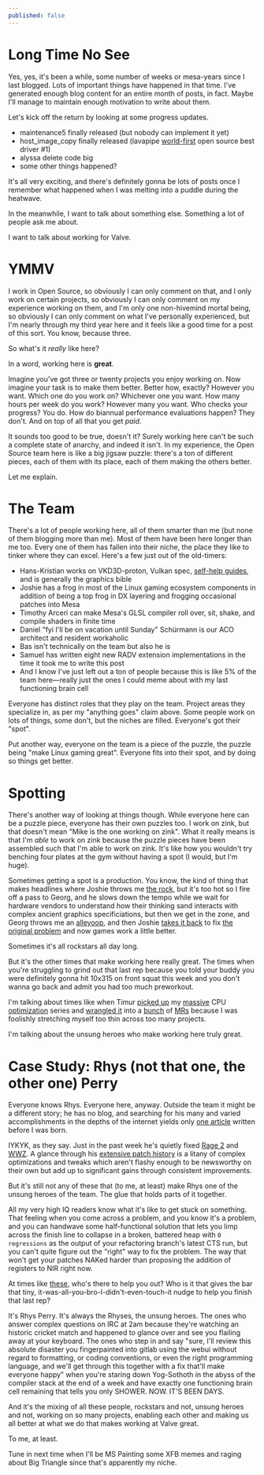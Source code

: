 ```yaml
---
published: false
---
```

# Long Time No See

Yes, yes, it's been a while, some number of weeks or mesa-years since I last blogged. Lots of important things have happened in that time. I've generated enough blog content for an entire month of posts, in fact. Maybe I'll manage to maintain enough motivation to write about them.

Let's kick off the return by looking at some progress updates.
* maintenance5 finally released (but nobody can implement it yet)
* host_image_copy finally released (lavapipe [world-first](https://gitlab.freedesktop.org/mesa/mesa/-/merge_requests/24278) open source best driver #1)
* alyssa delete code big
* some other things happened?

It's all very exciting, and there's definitely gonna be lots of posts once I remember what happened when I was melting into a puddle during the heatwave.

In the meanwhile, I want to talk about something else. Something a lot of people ask me about.

I want to talk about working for Valve.

# YMMV

I work in Open Source, so obviously I can only comment on that, and I only work on certain projects, so obviously I can only comment on my experience working on them, and I'm only one non-hivemind mortal being, so obviously I can only comment on what I've personally experienced, but I'm nearly through my third year here and it feels like a good time for a post of this sort. You know, because three.

So what's it *really* like here?

In a word, working here is **great**.

Imagine you've got three or twenty projects you enjoy working on. Now imagine your task is to make them better. Better how, exactly? However you want. Which one do you work on? Whichever one you want. How many hours per week do you work? However many you want. Who checks your progress? You do. How do biannual performance evaluations happen? They don't. And on top of all that you get *paid*.

It sounds too good to be true, doesn't it? Surely working here can't be such a complete state of anarchy, and indeed it isn't. In my experience, the Open Source team here is like a big jigsaw puzzle: there's a ton of different pieces, each of them with its place, each of them making the others better.

Let me explain.

# The Team

There's a lot of people working here, all of them smarter than me (but none of them blogging more than me). Most of them have been here longer than me too. Every one of them has fallen into their niche, the place they like to tinker where they can excel. Here's a few just out of the old-timers:
* Hans-Kristian works on VKD3D-proton, Vulkan spec, [self-help guides](https://themaister.net/blog/2019/08/14/yet-another-blog-explaining-vulkan-synchronization/), and is generally the graphics bible
* Joshie has a frog in most of the Linux gaming ecosystem components in addition of being a top frog in DX layering and frogging occasional patches into Mesa
* Timothy Arceri can make Mesa's GLSL compiler roll over, sit, shake, and compile shaders in finite time
* Daniel "fyi I'll be on vacation until Sunday" Schürmann is our ACO architect and resident workaholic
* Bas isn't technically on the team but also he is
* Samuel has written eight new RADV extension implementations in the time it took me to write this post
* And I know I've just left out a ton of people because this is like 5% of the team here—really just the ones I could meme about with my last functioning brain cell

Everyone has distinct roles that they play on the team. Project areas they specialize in, as per my "anything goes" claim above. Some people work on lots of things, some don't, but the niches are filled. Everyone's got their "spot".

Put another way, everyone on the team is a piece of the puzzle, the puzzle being "make Linux gaming great". Everyone fits into their spot, and by doing so things get better.

# Spotting

There's another way of looking at things though. While everyone here can be a puzzle piece, everyone has their own puzzles too. I work on zink, but that doesn't mean "Mike is the one working on zink". What it really means is that I'm *able* to work on zink because the puzzle pieces have been assembled such that I'm able to work on zink. It's like how you wouldn't try benching four plates at the gym without having a spot (I would, but I'm huge).

Sometimes getting a spot is a production. You know, the kind of thing that makes headlines where Joshie throws me [the rock](https://gitlab.freedesktop.org/mesa/mesa/-/merge_requests/16195#note_1361051), but it's too hot so I fire off a pass to Georg, and he slows down the tempo while we wait for hardware vendors to understand how their thinking sand interacts with complex ancient graphics specificiations, but then we get in the zone, and Georg throws me an [alleyoop](https://registry.khronos.org/vulkan/specs/1.3-extensions/man/html/VK_EXT_depth_bias_control.html), and then Joshie [takes it back](https://github.com/doitsujin/dxvk/pull/3501) to fix [the original problem](https://github.com/doitsujin/dxvk/issues/2892) and now games work a little better.

Sometimes it's all rockstars all day long.

But it's the other times that make working here really great. The times when you're struggling to grind out that last rep because you told your buddy you were definitely gonna hit 10x315 on front squat this week and you don't wanna go back and admit you had too much preworkout.

I'm talking about times like when Timur [picked up](https://gitlab.freedesktop.org/mesa/mesa/-/merge_requests/20659) my [massive](https://gitlab.freedesktop.org/mesa/mesa/-/merge_requests/20655) CPU [optimization](https://gitlab.freedesktop.org/mesa/mesa/-/merge_requests/20653) series and [wrangled it](https://gitlab.freedesktop.org/mesa/mesa/-/merge_requests/18819) into a [bunch](https://gitlab.freedesktop.org/mesa/mesa/-/merge_requests/18829) of [MRs](https://gitlab.freedesktop.org/mesa/mesa/-/merge_requests/18807) because I was foolishly stretching myself too thin across too many projects.

I'm talking about the unsung heroes who make working here truly great.

# Case Study: Rhys (not that one, the other one) Perry

Everyone knows Rhys. Everyone here, anyway. Outside the team it might be a different story; he has no blog, and searching for his many and varied accomplishments in the depths of the internet yields only [one article](https://www.phoronix.com/news/Nouveau-Rhys-Perry) written before I was born.

IYKYK, as they say. Just in the past week he's quietly fixed [Rage 2](https://gitlab.freedesktop.org/mesa/mesa/-/merge_requests/24352) and [WWZ](https://gitlab.freedesktop.org/mesa/mesa/-/merge_requests/24354). A glance through his [extensive patch history](https://gitlab.freedesktop.org/dashboard/merge_requests?author_username=pendingchaos&page=2&scope=all&state=merged) is a litany of complex optimizations and tweaks which aren't flashy enough to be newsworthy on their own but add up to significant gains through consistent improvements.

But it's still not any of these that (to me, at least) make Rhys one of the unsung heroes of the team. The glue that holds parts of it together.

All my very high IQ readers know what it's like to get stuck on something. That feeling when you come across a problem, and you know it's a problem, and you can handwave some half-functional solution that lets you limp across the finish line to collapse in a broken, battered heap with `0 regressions` as the output of your refactoring branch's latest CTS run, but you can't quite figure out the "right" way to fix the problem. The way that won't get your patches NAKed harder than proposing the addition of registers to NIR right now.

At times like [these](https://gitlab.freedesktop.org/mesa/mesa/-/merge_requests/24434), who's there to help you out? Who is it that gives the bar that tiny, it-was-all-you-bro-I-didn't-even-touch-it nudge to help you finish that last rep?

It's Rhys Perry. It's always the Rhyses, the unsung heroes. The ones who answer complex questions on IRC at 2am because they're watching an historic cricket match and happened to glance over and see you flailing away at your keyboard. The ones who step in and say "sure, I'll review this absolute disaster you fingerpainted into gitlab using the webui without regard to formatting, or coding conventions, or even the right programming language, and we'll get through this together with a fix that'll make everyone happy" when you're staring down Yog-Sothoth in the abyss of the compiler stack at the end of a week and have exactly one functioning brain cell remaining that tells you only SHOWER. NOW. IT'S BEEN DAYS.

And it's the mixing of all these people, rockstars and not, unsung heroes and not, working on so many projects, enabling each other and making us all better at what we do that makes working at Valve great.

To me, at least.

Tune in next time when I'll be MS Painting some XFB memes and raging about Big Triangle since that's apparently my niche.